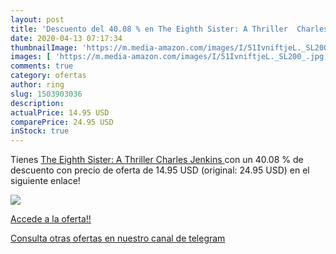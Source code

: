 ```yaml
---
layout: post
title: 'Descuento del 40.08 % en The Eighth Sister: A Thriller  Charles J'
date: 2020-04-13 07:17:34
thumbnailImage: 'https://m.media-amazon.com/images/I/51IvniftjeL._SL200_.jpg'
images: [ 'https://m.media-amazon.com/images/I/51IvniftjeL._SL200_.jpg' ]
comments: true
category: ofertas
author: ring
slug: 1503903036
description:
actualPrice: 14.95 USD
comparePrice: 24.95 USD
inStock: true
---
```


Tienes [The Eighth Sister: A Thriller  Charles Jenkins ](https://www.amazon.com/dp/1503903036/?tag=redken08-20) con un 40.08 % de descuento con precio de oferta de 14.95 USD (original: 24.95 USD) en el siguiente enlace!

[![](https://m.media-amazon.com/images/I/51IvniftjeL._SL200_.jpg)](https://www.amazon.com/dp/1503903036/?tag=redken08-20)

[Accede a la oferta!!](https://www.amazon.com/dp/1503903036/?tag=redken08-20)

[Consulta otras ofertas en nuestro canal de telegram](https://t.me/s/ofertas25)
